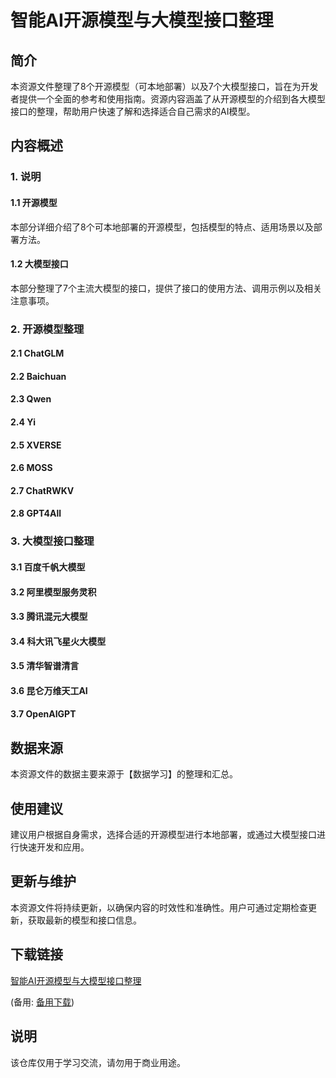 # 智能AI开源模型与大模型接口整理

## 简介
本资源文件整理了8个开源模型（可本地部署）以及7个大模型接口，旨在为开发者提供一个全面的参考和使用指南。资源内容涵盖了从开源模型的介绍到各大模型接口的整理，帮助用户快速了解和选择适合自己需求的AI模型。

## 内容概述

### 1. 说明
#### 1.1 开源模型
本部分详细介绍了8个可本地部署的开源模型，包括模型的特点、适用场景以及部署方法。

#### 1.2 大模型接口
本部分整理了7个主流大模型的接口，提供了接口的使用方法、调用示例以及相关注意事项。

### 2. 开源模型整理
#### 2.1 ChatGLM
#### 2.2 Baichuan
#### 2.3 Qwen
#### 2.4 Yi
#### 2.5 XVERSE
#### 2.6 MOSS
#### 2.7 ChatRWKV
#### 2.8 GPT4All

### 3. 大模型接口整理
#### 3.1 百度千帆大模型
#### 3.2 阿里模型服务灵积
#### 3.3 腾讯混元大模型
#### 3.4 科大讯飞星火大模型
#### 3.5 清华智谱清言
#### 3.6 昆仑万维天工AI
#### 3.7 OpenAIGPT

## 数据来源
本资源文件的数据主要来源于【数据学习】的整理和汇总。

## 使用建议
建议用户根据自身需求，选择合适的开源模型进行本地部署，或通过大模型接口进行快速开发和应用。

## 更新与维护
本资源文件将持续更新，以确保内容的时效性和准确性。用户可通过定期检查更新，获取最新的模型和接口信息。

## 下载链接
[智能AI开源模型与大模型接口整理](https://pan.quark.cn/s/7469f8cf0373) 

(备用: [备用下载](https://pan.baidu.com/s/1WT-E_Kh9r8Ihf-5OvXwBUg?pwd=1234))

## 说明

该仓库仅用于学习交流，请勿用于商业用途。

